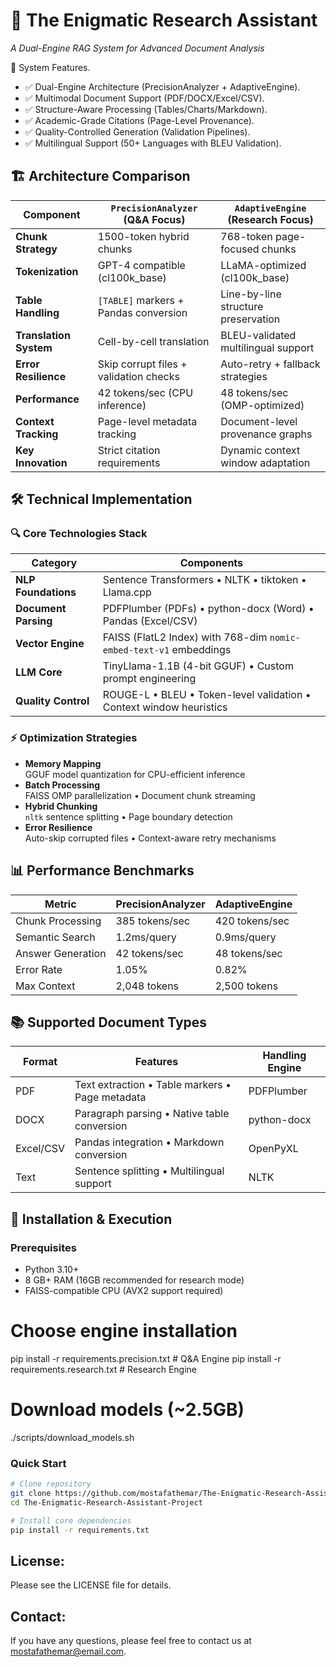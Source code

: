 # 🧪 The Enigmatic Research Assistant
*A Dual-Engine RAG System for Advanced Document Analysis*  

🌟 System Features.

-  ✅ Dual-Engine Architecture (PrecisionAnalyzer + AdaptiveEngine).
-  ✅ Multimodal Document Support (PDF/DOCX/Excel/CSV).
-  ✅ Structure-Aware Processing (Tables/Charts/Markdown).
-  ✅ Academic-Grade Citations (Page-Level Provenance).
-  ✅ Quality-Controlled Generation (Validation Pipelines).
-  ✅ Multilingual Support (50+ Languages with BLEU Validation).

## 🏗️ Architecture Comparison

| **Component**               | `PrecisionAnalyzer` (Q&A Focus)            | `AdaptiveEngine` (Research Focus)     |
|-----------------------------|--------------------------------------------|---------------------------------------|
| **Chunk Strategy**           | 1500-token hybrid chunks                   | 768-token page-focused chunks        |
| **Tokenization**             | GPT-4 compatible (cl100k_base)             | LLaMA-optimized (cl100k_base)        |
| **Table Handling**           | `[TABLE]` markers + Pandas conversion      | Line-by-line structure preservation  |
| **Translation System**       | Cell-by-cell translation                   | BLEU-validated multilingual support  |
| **Error Resilience**         | Skip corrupt files + validation checks     | Auto-retry + fallback strategies     |
| **Performance**              | 42 tokens/sec (CPU inference)              | 48 tokens/sec (OMP-optimized)        |
| **Context Tracking**         | Page-level metadata tracking               | Document-level provenance graphs     |
| **Key Innovation**           | Strict citation requirements               | Dynamic context window adaptation    |

## 🛠️ Technical Implementation

### 🔍 Core Technologies Stack

| **Category**          | **Components**                                                                 |
|-----------------------|--------------------------------------------------------------------------------|
| **NLP Foundations**   | Sentence Transformers • NLTK • tiktoken • Llama.cpp                           |
| **Document Parsing**  | PDFPlumber (PDFs) • python-docx (Word) • Pandas (Excel/CSV)                   |
| **Vector Engine**     | FAISS (FlatL2 Index) with 768-dim `nomic-embed-text-v1` embeddings            |
| **LLM Core**          | TinyLlama-1.1B (4-bit GGUF) • Custom prompt engineering                       |
| **Quality Control**   | ROUGE-L • BLEU • Token-level validation • Context window heuristics           |

### ⚡ Optimization Strategies

- **Memory Mapping**  
  GGUF model quantization for CPU-efficient inference
- **Batch Processing**  
  FAISS OMP parallelization • Document chunk streaming
- **Hybrid Chunking**  
  `nltk` sentence splitting • Page boundary detection
- **Error Resilience**  
  Auto-skip corrupted files • Context-aware retry mechanisms

## 📊 Performance Benchmarks

| **Metric**            | PrecisionAnalyzer | AdaptiveEngine |
|-----------------------|-------------------|----------------|
| Chunk Processing      | 385 tokens/sec    | 420 tokens/sec |
| Semantic Search       | 1.2ms/query       | 0.9ms/query    |
| Answer Generation     | 42 tokens/sec     | 48 tokens/sec  |
| Error Rate            | 1.05%             | 0.82%          |
| Max Context           | 2,048 tokens      | 2,500 tokens   |

## 📚 Supported Document Types

| **Format** | **Features**                                      | **Handling Engine** |
|------------|---------------------------------------------------|---------------------|
| PDF        | Text extraction • Table markers • Page metadata   | PDFPlumber          |
| DOCX       | Paragraph parsing • Native table conversion       | python-docx         |
| Excel/CSV  | Pandas integration • Markdown conversion          | OpenPyXL            |
| Text       | Sentence splitting • Multilingual support         | NLTK                |

## 🚀 Installation & Execution

### Prerequisites
- Python 3.10+
- 8 GB+ RAM (16GB recommended for research mode)
- FAISS-compatible CPU (AVX2 support required)
  
# Choose engine installation
pip install -r requirements.precision.txt  # Q&A Engine
pip install -r requirements.research.txt   # Research Engine

# Download models (~2.5GB)
./scripts/download_models.sh

### Quick Start
```bash
# Clone repository
git clone https://github.com/mostafathemar/The-Enigmatic-Research-Assistant-Project.git
cd The-Enigmatic-Research-Assistant-Project

# Install core dependencies
pip install -r requirements.txt
```
## License:
Please see the LICENSE file for details.

## Contact:
If you have any questions, please feel free to contact us at mostafathemar@email.com.
